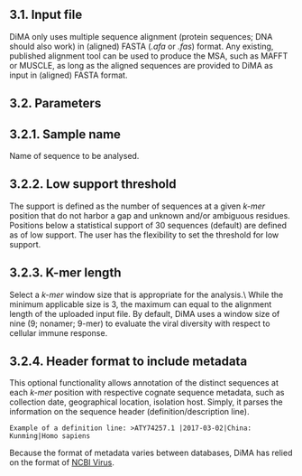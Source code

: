 ## 3.1. Input file
DiMA only uses multiple sequence alignment (protein sequences; DNA should also work) in (aligned) FASTA (*.afa* or *.fas*) format. Any existing, published alignment tool can be used to produce the MSA, such as MAFFT or MUSCLE, as long as the aligned sequences are provided to DiMA as input in (aligned) FASTA format.  
## 3.2. Parameters
 ## 3.2.1. Sample name
  Name of sequence to be analysed. 
 ## 3.2.2. Low support threshold
  The support is defined as the number of sequences at a given *k-mer* position that do not harbor a gap and unknown and/or ambiguous residues. Positions below a statistical support of 30 sequences (default) are defined as of low support. The user has the flexibility to set the threshold for low support.
 ## 3.2.3. K-mer length
  Select a *k-mer* window size that is appropriate for the analysis.\ 
While the minimum applicable size is 3, the maximum can equal to the alignment length of the uploaded input file. By default, DiMA uses a window size of nine (9; nonamer; 9-mer) to evaluate the viral diversity with respect to cellular immune response.
 ## 3.2.4. Header format to include metadata
  This optional functionality allows annotation of the distinct sequences at each *k-mer* position  with respective cognate sequence metadata, such as collection date, geographical location, isolation host. Simply, it parses the information on the sequence header (definition/description line). 


```{note}
Example of a definition line: >ATY74257.1 |2017-03-02|China: Kunming|Homo sapiens
```

Because the format of metadata varies between databases, DiMA has relied on the format of [NCBI Virus](https://www.ncbi.nlm.nih.gov/labs/virus/vssi/#/). 
